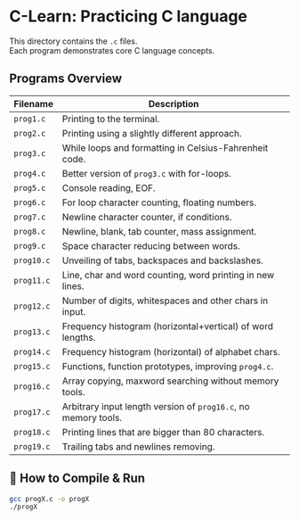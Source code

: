 # C-Learn: Practicing C language

This directory contains the `.c` files. <br>
Each program demonstrates core C language concepts.

## Programs Overview

| Filename   | Description                                                  |
|------------|--------------------------------------------------------------|
| `prog1.c`  | Printing to the terminal.|
| `prog2.c`  | Printing using a slightly different approach.|
| `prog3.c`  | While loops and formatting in Celsius-Fahrenheit code.|
| `prog4.c`  | Better version of `prog3.c` with for-loops.|
| `prog5.c`  | Console reading, EOF.|
| `prog6.c`  | For loop character counting, floating numbers.|
| `prog7.c`  | Newline character counter, if conditions.|
| `prog8.c`  | Newline, blank, tab counter, mass assignment.|
| `prog9.c`  | Space character reducing between words.|
| `prog10.c` | Unveiling of tabs, backspaces and backslashes.|
| `prog11.c` | Line, char and word counting, word printing in new lines.|
| `prog12.c` | Number of digits, whitespaces and other chars in input.|
| `prog13.c` | Frequency histogram (horizontal+vertical) of word lengths.|
| `prog14.c` | Frequency histogram (horizontal) of alphabet chars.|
| `prog15.c` | Functions, function prototypes, improving `prog4.c`.|
| `prog16.c` | Array copying, maxword searching without memory tools.|
| `prog17.c` | Arbitrary input length version of `prog16.c`, no memory tools.|
| `prog18.c` | Printing lines that are bigger than 80 characters.|
| `prog19.c` | Trailing tabs and newlines removing.|

## 🚀 How to Compile & Run

```bash
gcc progX.c -o progX
./progX
